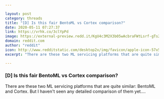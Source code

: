 ```yaml
---

layout: post
category: threads
title: "[D] Is this fair BentoML vs Cortex comparison?"
date: 2020-05-11 07:27:37
link: https://vrhk.co/3clYpPd
image: https://external-preview.redd.it/KgU4c3M2X3b05wAcbraFWtLsrf-gTs2rfMvMPoZJsqw.jpg?width=405&height=212.041884817&auto=webp&crop=405:212.041884817,smart&s=32a76ba89b9a24f71425c775ccd9381dfa55a032
domain: reddit.com
author: "reddit"
icon: http://www.redditstatic.com/desktop2x/img/favicon/apple-icon-57x57.png
excerpt: "There are these two ML servicing platforms that are quite similar: BentoML and Cortex. But I haven't seen any detailed comparison of them yet...."

---
```


### [D] Is this fair BentoML vs Cortex comparison?

There are these two ML servicing platforms that are quite similar: BentoML and Cortex. But I haven't seen any detailed comparison of them yet....
